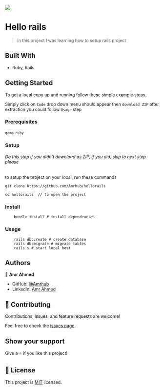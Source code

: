 ![](https://img.shields.io/badge/Microverse-blueviolet)

# Hello rails

> In this project I was learning how to setup rails project

## Built With

- Ruby, Rails

## Getting Started

To get a local copy up and running follow these simple example steps.

Simply click on `Code` drop down menu should appear then `download ZIP` after extraction you could follow `Usage` step

### Prerequisites

`gems`
`ruby`

### Setup

###### Do this step if you didn't download as ZIP, if you did, skip to next step please

to setup the project on your local, run these commands

```shell
git clone https://github.com/Amrhub/hellorails

cd hellorails  // to open the project
```

### Install

```shell
    bundle install # install dependencies
```

### Usage

```shell
    rails db:create # create database
    rails db:migrate # migrate tables
    rails s # start local host
```

## Authors

👤 **Amr Ahmed**

- GitHub: [@Amrhub](https://github.com/Amrhub)
- LinkedIn: [Amr Ahmed](https://linkedin.com/in/amr-abdelrehim-ahmed)

## 🤝 Contributing

Contributions, issues, and feature requests are welcome!

Feel free to check the [issues page](../../issues/).

## Show your support

Give a ⭐️ if you like this project!

## 📝 License

This project is [MIT](./MIT.md) licensed.
